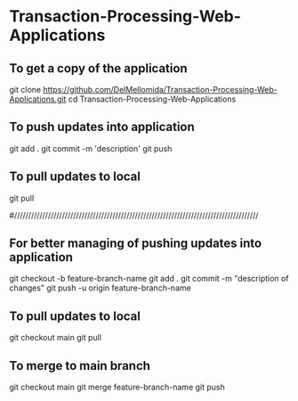 # Transaction-Processing-Web-Applications

## To get a copy of the application
git clone https://github.com/DelMellomida/Transaction-Processing-Web-Applications.git
cd Transaction-Processing-Web-Applications

## To push updates into application
git add .
git commit -m 'description'
git push

## To pull updates to local
git pull

#///////////////////////////////////////////////////////////////////////////////////////

## For better managing of pushing updates into application
git checkout -b feature-branch-name
git add .
git commit -m "description of changes"
git push -u origin feature-branch-name

## To pull updates to local
git checkout main
git pull

## To merge to main branch
git checkout main
git merge feature-branch-name
git push
